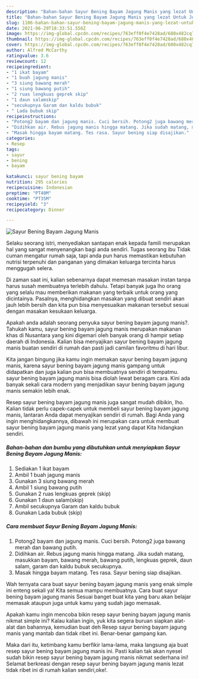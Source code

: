 ```yaml
---
description: "Bahan-bahan Sayur Bening Bayam Jagung Manis yang lezat Untuk Jualan"
title: "Bahan-bahan Sayur Bening Bayam Jagung Manis yang lezat Untuk Jualan"
slug: 1106-bahan-bahan-sayur-bening-bayam-jagung-manis-yang-lezat-untuk-jualan
date: 2021-06-29T18:33:51.556Z
image: https://img-global.cpcdn.com/recipes/763eff0f4e7428ad/680x482cq70/sayur-bening-bayam-jagung-manis-foto-resep-utama.jpg
thumbnail: https://img-global.cpcdn.com/recipes/763eff0f4e7428ad/680x482cq70/sayur-bening-bayam-jagung-manis-foto-resep-utama.jpg
cover: https://img-global.cpcdn.com/recipes/763eff0f4e7428ad/680x482cq70/sayur-bening-bayam-jagung-manis-foto-resep-utama.jpg
author: Alfred McCarthy
ratingvalue: 3.6
reviewcount: 12
recipeingredient:
- "1 ikat bayam"
- "1 buah jagung manis"
- "3 siung bawang merah"
- "1 siung bawang putih"
- "2 ruas lengkuas geprek skip"
- "1 daun salamskip"
- "secukupnya Garam dan kaldu bubuk"
- " Lada bubuk skip"
recipeinstructions:
- "Potong2 bayam dan jagung manis. Cuci bersih. Potong2 juga bawang merah dan bawang putih."
- "Didihkan air. Rebus jagung manis hingga matang. Jika sudah matang, masukkan bayam, bawang merah, bawang putih, lengkuas geprek, daun salam, garam dan kaldu bubuk secukupnya."
- "Masak hingga bayam matang. Tes rasa. Sayur bening siap disajikan."
categories:
- Resep
tags:
- sayur
- bening
- bayam

katakunci: sayur bening bayam 
nutrition: 295 calories
recipecuisine: Indonesian
preptime: "PT40M"
cooktime: "PT35M"
recipeyield: "3"
recipecategory: Dinner

---
```



![Sayur Bening Bayam Jagung Manis](https://img-global.cpcdn.com/recipes/763eff0f4e7428ad/680x482cq70/sayur-bening-bayam-jagung-manis-foto-resep-utama.jpg)

Selaku seorang istri, menyediakan santapan enak kepada famili merupakan hal yang sangat menyenangkan bagi anda sendiri. Tugas seorang ibu Tidak cuman mengatur rumah saja, tapi anda pun harus memastikan kebutuhan nutrisi terpenuhi dan panganan yang dimakan keluarga tercinta harus menggugah selera.

Di zaman  saat ini, kalian sebenarnya dapat memesan masakan instan tanpa harus susah membuatnya terlebih dahulu. Tetapi banyak juga lho orang yang selalu mau memberikan makanan yang terbaik untuk orang yang dicintainya. Pasalnya, menghidangkan masakan yang dibuat sendiri akan jauh lebih bersih dan kita pun bisa menyesuaikan makanan tersebut sesuai dengan masakan kesukaan keluarga. 



Apakah anda adalah seorang penyuka sayur bening bayam jagung manis?. Tahukah kamu, sayur bening bayam jagung manis merupakan makanan khas di Nusantara yang kini digemari oleh banyak orang di hampir setiap daerah di Indonesia. Kalian bisa menyajikan sayur bening bayam jagung manis buatan sendiri di rumah dan pasti jadi camilan favoritmu di hari libur.

Kita jangan bingung jika kamu ingin memakan sayur bening bayam jagung manis, karena sayur bening bayam jagung manis gampang untuk didapatkan dan juga kalian pun bisa membuatnya sendiri di tempatmu. sayur bening bayam jagung manis bisa diolah lewat beragam cara. Kini ada banyak sekali cara modern yang menjadikan sayur bening bayam jagung manis semakin lebih enak.

Resep sayur bening bayam jagung manis juga sangat mudah dibikin, lho. Kalian tidak perlu capek-capek untuk membeli sayur bening bayam jagung manis, lantaran Anda dapat menyajikan sendiri di rumah. Bagi Anda yang ingin menghidangkannya, dibawah ini merupakan cara untuk membuat sayur bening bayam jagung manis yang lezat yang dapat Kita hidangkan sendiri.

<!--inarticleads1-->

##### Bahan-bahan dan bumbu yang dibutuhkan untuk menyiapkan Sayur Bening Bayam Jagung Manis:

1. Sediakan 1 ikat bayam
1. Ambil 1 buah jagung manis
1. Gunakan 3 siung bawang merah
1. Ambil 1 siung bawang putih
1. Gunakan 2 ruas lengkuas geprek (skip)
1. Gunakan 1 daun salam(skip)
1. Ambil secukupnya Garam dan kaldu bubuk
1. Gunakan  Lada bubuk (skip)




<!--inarticleads2-->

##### Cara membuat Sayur Bening Bayam Jagung Manis:

1. Potong2 bayam dan jagung manis. Cuci bersih. Potong2 juga bawang merah dan bawang putih.
1. Didihkan air. Rebus jagung manis hingga matang. Jika sudah matang, masukkan bayam, bawang merah, bawang putih, lengkuas geprek, daun salam, garam dan kaldu bubuk secukupnya.
1. Masak hingga bayam matang. Tes rasa. Sayur bening siap disajikan.




Wah ternyata cara buat sayur bening bayam jagung manis yang enak simple ini enteng sekali ya! Kita semua mampu membuatnya. Cara buat sayur bening bayam jagung manis Sesuai banget buat kita yang baru akan belajar memasak ataupun juga untuk kamu yang sudah jago memasak.

Apakah kamu ingin mencoba bikin resep sayur bening bayam jagung manis nikmat simple ini? Kalau kalian ingin, yuk kita segera buruan siapkan alat-alat dan bahannya, kemudian buat deh Resep sayur bening bayam jagung manis yang mantab dan tidak ribet ini. Benar-benar gampang kan. 

Maka dari itu, ketimbang kamu berfikir lama-lama, maka langsung aja buat resep sayur bening bayam jagung manis ini. Pasti kalian tak akan nyesel sudah bikin resep sayur bening bayam jagung manis nikmat sederhana ini! Selamat berkreasi dengan resep sayur bening bayam jagung manis lezat tidak ribet ini di rumah kalian sendiri,oke!.

